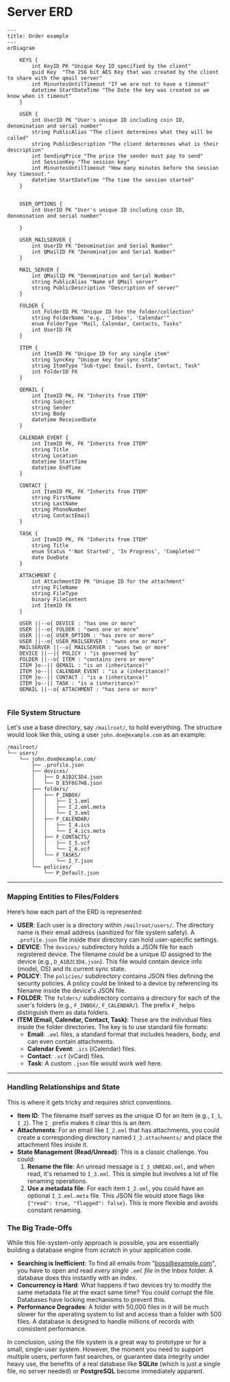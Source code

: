 # Server ERD
```mermaid
---
title: Order example
---
erDiagram

    KEYS {
        int KeyID PK "Unique Key ID specified by the client"
        guid Key  "The 256 bit AES Key that was created by the client to share with the qmail server"
        int MinuntesUntilTimeout "If we are not to have a timeout"
        datetime StartDateTime "The Date the key was created so we know when it timeout"
    }

    USER {
        int UserID PK "User's unique ID including coin ID, denomination and serial number"
        string PublicAlias "The client determines what they will be called"
        string PublicDescription "The client determines what is their description"
        int SendingPrice "The price the sender must pay to send"
        int SessionKey "The session key"
        int MinuntesUntilTimeout "How many minutes before the session key timesout."
        datetime StartDateTime "The time the session started"
    }


    USER_OPTIONS {
        int UserID PK "User's unique ID including coin ID, denomination and serial number"

    }

    USER_MAILSERVER {
        int UserID FK "Denomination and Serial Number"
        int QMailID FK "Denomination and Serial Number"
    }

    MAIL_SERVER {
        int QMailID PK "Denomination and Serial Number"
        string PublicAlias "Name of QMail server"
        string PublicDescription "Description of server"
    }

    FOLDER {
        int FolderID PK "Unique ID for the folder/collection"
        string FolderName "e.g., 'Inbox', 'Calendar'"
        enum FolderType "Mail, Calendar, Contacts, Tasks"
        int UserID FK
    }

    ITEM {
        int ItemID PK "Unique ID for any single item"
        string SyncKey "Unique key for sync state"
        string ItemType "Sub-type: Email, Event, Contact, Task"
        int FolderID FK
    }

    QEMAIL {
        int ItemID PK, FK "Inherits from ITEM"
        string Subject
        string Sender
        string Body
        datetime ReceivedDate
    }

    CALENDAR_EVENT {
        int ItemID PK, FK "Inherits from ITEM"
        string Title
        string Location
        datetime StartTime
        datetime EndTime
    }

    CONTACT {
        int ItemID PK, FK "Inherits from ITEM"
        string FirstName
        string LastName
        string PhoneNumber
        string ContactEmail
    }

    TASK {
        int ItemID PK, FK "Inherits from ITEM"
        string Title
        enum Status "'Not Started', 'In Progress', 'Completed'"
        date DueDate
    }

    ATTACHMENT {
        int AttachmentID PK "Unique ID for the attachment"
        string FileName
        string FileType
        binary FileContent
        int ItemID FK
    }

    USER ||--o{ DEVICE : "has one or more"
    USER ||--o{ FOLDER : "owns one or more"
    USER ||--o{ USER_OPTION : "has zero or more"
    USER ||--o{ USER_MAILSERVER : "owns one or more"
    MAILSERVER ||--o{ MAILSERVER : "uses two or more"
    DEVICE ||--|{ POLICY : "is governed by"
    FOLDER ||--o{ ITEM : "contains zero or more"
    ITEM }o--|| QEMAIL : "is an (inheritance)"
    ITEM }o--|| CALENDAR_EVENT : "is a (inheritance)"
    ITEM }o--|| CONTACT : "is a (inheritance)"
    ITEM }o--|| TASK : "is a (inheritance)"
    QEMAIL ||--o{ ATTACHMENT : "has zero or more"


```



### File System Structure

Let's use a base directory, say `/mailroot/`, to hold everything. The structure would look like this, using a user `john.doe@example.com` as an example:

```
/mailroot/
└── users/
    └── john.doe@example.com/
        ├── .profile.json
        ├── devices/
        │   ├── D_A1B2C3D4.json
        │   └── D_E5F6G7H8.json
        ├── folders/
        │   ├── F_INBOX/
        │   │   ├── I_1.eml
        │   │   ├── I_2.eml.meta
        │   │   └── I_3.eml
        │   ├── F_CALENDAR/
        │   │   ├── I_4.ics
        │   │   └── I_4.ics.meta
        │   ├── F_CONTACTS/
        │   │   ├── I_5.vcf
        │   │   └── I_6.vcf
        │   └── F_TASKS/
        │       └── I_7.json
        └── policies/
            └── P_Default.json
```

-----

### Mapping Entities to Files/Folders

Here’s how each part of the ERD is represented:

  * **USER**: Each user is a directory within `/mailroot/users/`. The directory name is their email address (sanitized for file system safety). A `.profile.json` file inside their directory can hold user-specific settings.
  * **DEVICE**: The `devices/` subdirectory holds a JSON file for each registered device. The filename could be a unique ID assigned to the device (e.g., `D_A1B2C3D4.json`). This file would contain device info (model, OS) and its current sync state.
  * **POLICY**: The `policies/` subdirectory contains JSON files defining the security policies. A policy could be linked to a device by referencing its filename inside the device's JSON file.
  * **FOLDER**: The `folders/` subdirectory contains a directory for each of the user's folders (e.g., `F_INBOX/`, `F_CALENDAR/`). The prefix `F_` helps distinguish them as data folders.
  * **ITEM (Email, Calendar, Contact, Task)**: These are the individual files inside the folder directories. The key is to use standard file formats:
      * **Email**: `.eml` files, a standard format that includes headers, body, and can even contain attachments.
      * **Calendar Event**: `.ics` (iCalendar) files.
      * **Contact**: `.vcf` (vCard) files.
      * **Task**: A custom `.json` file would work well here.

-----

### Handling Relationships and State

This is where it gets tricky and requires strict conventions.

  * **Item ID**: The filename itself serves as the unique ID for an item (e.g., `I_1`, `I_2`). The `I_` prefix makes it clear this is an item.
  * **Attachments**: For an email like `I_2.eml` that has attachments, you could create a corresponding directory named `I_2.attachments/` and place the attachment files inside it.
  * **State Management (Read/Unread)**: This is a classic challenge. You could:
    1.  **Rename the file**: An unread message is `I_3_UNREAD.eml`, and when read, it's renamed to `I_3.eml`. This is simple but involves a lot of file renaming operations.
    2.  **Use a metadata file**: For each item `I_2.eml`, you could have an optional `I_2.eml.meta` file. This JSON file would store flags like `{"read": true, "flagged": false}`. This is more flexible and avoids constant renaming.

### The Big Trade-Offs

While this file-system-only approach is possible, you are essentially building a database engine from scratch in your application code.

  * **Searching is Inefficient**: To find all emails from "boss@example.com", you have to open and read *every single `.eml` file* in the Inbox folder. A database does this instantly with an index.
  * **Concurrency is Hard**: What happens if two devices try to modify the same metadata file at the exact same time? You could corrupt the file. Databases have locking mechanisms to prevent this.
  * **Performance Degrades**: A folder with 50,000 files in it will be much slower for the operating system to list and access than a folder with 500 files. A database is designed to handle millions of records with consistent performance.

In conclusion, using the file system is a great way to prototype or for a small, single-user system. However, the moment you need to support multiple users, perform fast searches, or guarantee data integrity under heavy use, the benefits of a real database like **SQLite** (which is just a single file, no server needed) or **PostgreSQL** become immediately apparent.
